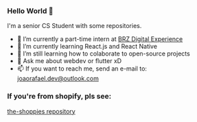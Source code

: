 ### Hello World 👋

I'm a senior CS Student with some repositories. 

- 🔭 I’m currently a part-time intern at [BRZ Digital Experience](https://brz.digital/)
- 🌱 I’m currently learning React.js and React Native
- 👯 I’m still learning how to colaborate to open-source projects
- 💬 Ask me about webdev or flutter xD
- 📫 If you want to reach me, send an e-mail to: joaorafael.dev@outlook.com

### If you're from shopify, pls see: 
[the-shoppies repository](https://github.com/joao-rafael/the-shoppies)
<br>
